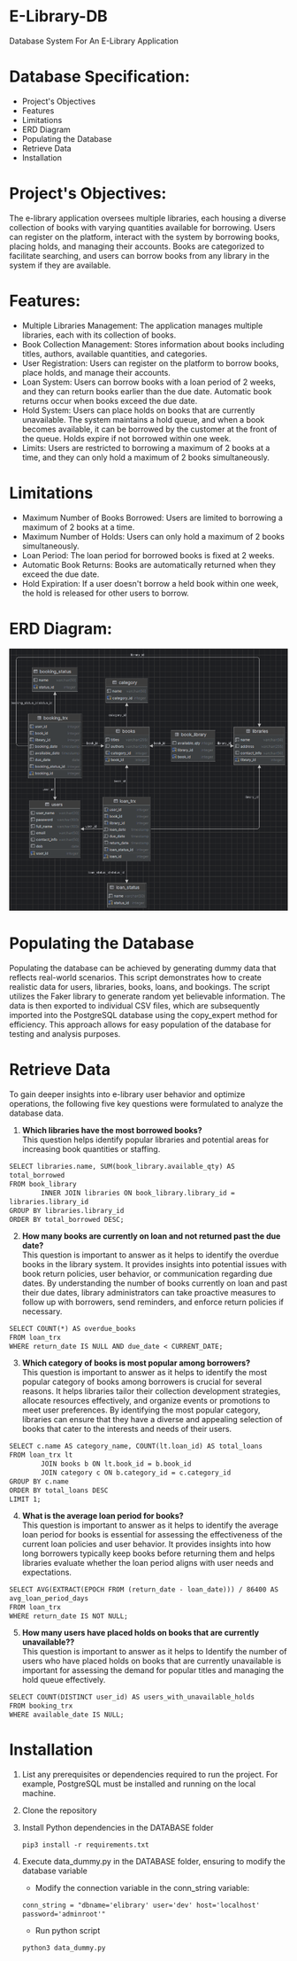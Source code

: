 # E-Library-DB
Database System For An E-Library Application

# Database Specification:
* Project's Objectives
* Features
* Limitations
* ERD Diagram
* Populating the Database
* Retrieve Data
* Installation

# Project's Objectives:
The e-library application oversees multiple libraries, each housing a diverse collection of books with varying quantities available for borrowing. Users can register on the platform, interact with the system by borrowing books, placing holds, and managing their accounts. Books are categorized to facilitate searching, and users can borrow books from any library in the system if they are available.

# Features:
* Multiple Libraries Management: The application manages multiple libraries, each with its collection of books.
* Book Collection Management: Stores information about books including titles, authors, available quantities, and categories.
* User Registration: Users can register on the platform to borrow books, place holds, and manage their accounts.
* Loan System: Users can borrow books with a loan period of 2 weeks, and they can return books earlier than the due date. Automatic book returns occur when books exceed the due date.
* Hold System: Users can place holds on books that are currently unavailable. The system maintains a hold queue, and when a book becomes available, it can be borrowed by the customer at the front of the queue. Holds expire if not borrowed within one week.
* Limits: Users are restricted to borrowing a maximum of 2 books at a time, and they can only hold a maximum of 2 books simultaneously.

# Limitations
* Maximum Number of Books Borrowed: Users are limited to borrowing a maximum of 2 books at a time.
* Maximum Number of Holds: Users can only hold a maximum of 2 books simultaneously.
* Loan Period: The loan period for borrowed books is fixed at 2 weeks.
* Automatic Book Returns: Books are automatically returned when they exceed the due date.
* Hold Expiration: If a user doesn't borrow a held book within one week, the hold is released for other users to borrow.

# ERD Diagram:
![ERD E-Library-DB](ERD/ERD.png)

# Populating the Database
Populating the database can be achieved by generating dummy data that reflects real-world scenarios. This script demonstrates how to create realistic data for users, libraries, books, loans, and bookings. The script utilizes the Faker library to generate random yet believable information. The data is then exported to individual CSV files, which are subsequently imported into the PostgreSQL database using the copy_expert method for efficiency. This approach allows for easy population of the database for testing and analysis purposes.

# Retrieve Data
To gain deeper insights into e-library user behavior and optimize operations, the following five key questions were formulated to analyze the database data.

1. **Which libraries have the most borrowed books?**  
   This question helps identify popular libraries and potential areas for increasing book quantities or staffing.
``` 
SELECT libraries.name, SUM(book_library.available_qty) AS total_borrowed
FROM book_library
        INNER JOIN libraries ON book_library.library_id = libraries.library_id
GROUP BY libraries.library_id
ORDER BY total_borrowed DESC; 
```

2. **How many books are currently on loan and not returned past the due date?**  
This question is important to answer as it helps to identify the overdue books in the library system. It provides insights into potential issues with book return policies, user behavior, or communication regarding due dates. By understanding the number of books currently on loan and past their due dates, library administrators can take proactive measures to follow up with borrowers, send reminders, and enforce return policies if necessary.
```
SELECT COUNT(*) AS overdue_books
FROM loan_trx
WHERE return_date IS NULL AND due_date < CURRENT_DATE;
```

3. **Which category of books is most popular among borrowers?**  
   This question is important to answer as it helps to identify the most popular category of books among borrowers is crucial for several reasons. It helps libraries tailor their collection development strategies, allocate resources effectively, and organize events or promotions to meet user preferences. By identifying the most popular category, libraries can ensure that they have a diverse and appealing selection of books that cater to the interests and needs of their users.
```
SELECT c.name AS category_name, COUNT(lt.loan_id) AS total_loans
FROM loan_trx lt
        JOIN books b ON lt.book_id = b.book_id
        JOIN category c ON b.category_id = c.category_id
GROUP BY c.name
ORDER BY total_loans DESC
LIMIT 1;
```

4. **What is the average loan period for books?**  
This question is important to answer as it helps to identify the average loan period for books is essential for assessing the effectiveness of the current loan policies and user behavior. It provides insights into how long borrowers typically keep books before returning them and helps libraries evaluate whether the loan period aligns with user needs and expectations.
```
SELECT AVG(EXTRACT(EPOCH FROM (return_date - loan_date))) / 86400 AS avg_loan_period_days
FROM loan_trx
WHERE return_date IS NOT NULL;
```

5. **How many users have placed holds on books that are currently unavailable??**  
   This question is important to answer as it helps to Identify the number of users who have placed holds on books that are currently unavailable is important for assessing the demand for popular titles and managing the hold queue effectively.
```
SELECT COUNT(DISTINCT user_id) AS users_with_unavailable_holds
FROM booking_trx
WHERE available_date IS NULL;
```

# Installation
1. List any prerequisites or dependencies required to run the project. For example, PostgreSQL must be installed and running on the local machine.
2. Clone the repository
3. Install Python dependencies in the DATABASE folder 
   ```
   pip3 install -r requirements.txt
   ```
4. Execute data_dummy.py in the DATABASE folder, ensuring to modify the database variable
   - Modify the connection variable in the conn_string variable:
   ```
   conn_string = "dbname='elibrary' user='dev' host='localhost' password='adminroot'"
   ```

   - Run python script
   ```
   python3 data_dummy.py
   ```
